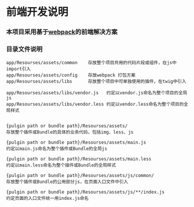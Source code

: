 # 前端开发说明

### 本项目采用基于[webpack](../doc/webpack.md)的前端解决方案

### 目录文件说明
    app/Resourses/assets/common    存放整个项目共用的代码片段或组件，在js中import引入  
    app/Resourses/assets/config    存放webpack 打包方案
    app/Resourses/assets/libs      存放整个项目中可单独使用的插件，在twig中引入

    app/Resourses/assets/libs/vendor.js   约定以vendor.js命名为整个项目的全局js
    app/Resourses/assets/libs/vendor.less 约定以vendor.less命名为整个项目的全局样式


    {pulgin path or bundle path}/Resourses/assets/
    存放整个插件或Bundle的具体的业务代码，包括img、less、js

    {pulgin path or bundle path}/Resourses/assets/main.js 
    约定以main.js命名为整个插件或Bundle的全局js

    {pulgin path or bundle path}/Resourses/assets/main.less 
    约定以main.less命名为整个插件或Bundle的全局样式

    {pulgin path or bundle path}/Resourses/assets/js/common/ 
    存放整个插件或Bundle的公用部分js，在页面入口文件中引入

    {pulgin path or bundle path}/Resourses/assets/js/**/index.js 
    约定页面的入口文件统一用index.js命名
